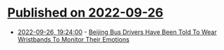 # [Published on 2022-09-26](index.md)

* [2022-09-26, 19:24:00](https://yro.slashdot.org/story/22/09/26/186249/beijing-bus-drivers-have-been-told-to-wear-wristbands-to-monitor-their-emotions?utm_source=rss1.0mainlinkanon&utm_medium=feed) - [Beijing Bus Drivers Have Been Told To Wear Wristbands To Monitor Their Emotions](https://yro.slashdot.org/story/22/09/26/186249/beijing-bus-drivers-have-been-told-to-wear-wristbands-to-monitor-their-emotions?utm_source=rss1.0mainlinkanon&utm_medium=feed)
